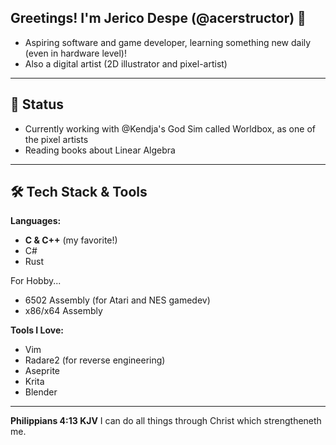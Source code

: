 ## Greetings! I'm Jerico Despe (@acerstructor) 👋
- Aspiring software and game developer, learning something new daily (even in hardware level)!
- Also a digital artist (2D illustrator and pixel-artist)
---
## 💭 Status
- Currently working with @Kendja's God Sim called Worldbox, as one of the pixel artists
- Reading books about Linear Algebra
<!--
---
## 🎯 Agenda 
--->
---
## 🛠 Tech Stack & Tools
**Languages:**  
- **C & C++** (my favorite!)
- C#
- Rust
<!--
Note:
Programming languages which I've listed below the comment are
just for fun, which I use 
--->
For Hobby...
- 6502 Assembly (for Atari and NES gamedev)
- x86/x64 Assembly

**Tools I Love:**  
- Vim
- Radare2 (for reverse engineering)
- Aseprite
- Krita
- Blender
---
<!--
My Favorite Bible Verse:
--->
**Philippians 4:13 KJV**
I can do all things through Christ which strengtheneth me.
